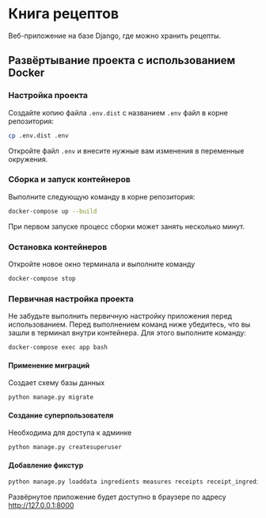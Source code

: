 # Книга рецептов

Веб-приложение на базе Django, где можно хранить рецепты.

## Развёртывание проекта с использованием Docker

### Настройка проекта

Создайте копию файла `.env.dist` с названием `.env` файл в корне репозитория:

```bash
cp .env.dist .env
```

Откройте файл `.env` и внесите нужные вам изменения в переменные окружения.

### Сборка и запуск контейнеров

Выполните следующую команду в корне репозитория:

```bash
docker-compose up --build
```

При первом запуске процесс сборки может занять несколько минут.

### Остановка контейнеров

Откройте новое окно терминала и выполните команду

```bash
docker-compose stop
```

### Первичная настройка проекта

Не забудьте выполнить первичную настройку приложения перед использованием. Перед выполнением команд ниже убедитесь, что вы зашли в терминал внутри контейнера. Для этого выполните команду:

```bash
docker-compose exec app bash
```

#### Применение миграций
Создает схему базы данных
```bash
python manage.py migrate
```

#### Создание суперпользователя
Необходима для доступа к админке
```bash
python manage.py createsuperuser
```

#### Добавление фикстур
```bash
python manage.py loaddata ingredients measures receipts receipt_ingredients
```

Развёрнутое приложение будет доступно в браузере по адресу http://127.0.0.1:8000
